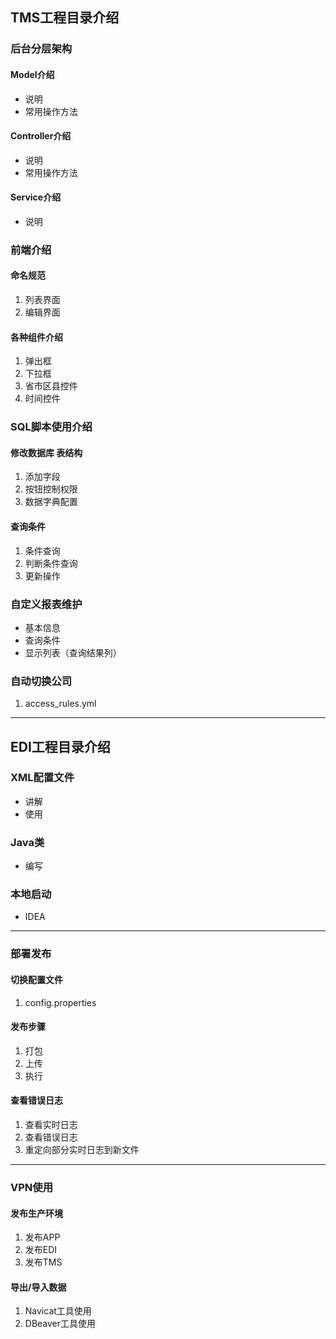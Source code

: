 ## TMS工程目录介绍

### 后台分层架构

#### Model介绍

- 说明
- 常用操作方法

#### Controller介绍

- 说明
- 常用操作方法

#### Service介绍

- 说明

### 前端介绍

#### 命名规范

1. 列表界面
2. 编辑界面

#### 各种组件介绍

1. 弹出框
2. 下拉框
3. 省市区县控件
4. 时间控件

### SQL脚本使用介绍

#### 修改数据库 表结构

1. 添加字段
2. 按钮控制权限
3. 数据字典配置

#### 查询条件

1. 条件查询
2. 判断条件查询
3. 更新操作


### 自定义报表维护

- 基本信息
- 查询条件
- 显示列表（查询结果列）

### 自动切换公司

1. access_rules.yml

---

## EDI工程目录介绍

### XML配置文件

- 讲解
- 使用

### Java类

- 编写

### 本地启动

- IDEA

---

### 部署发布

#### 切换配置文件

1. config.properties

#### 发布步骤

1. 打包
2. 上传
3. 执行

#### 查看错误日志

1. 查看实时日志
2. 查看错误日志
3. 重定向部分实时日志到新文件

--- 

### VPN使用

#### 发布生产环境

1. 发布APP
2. 发布EDI
3. 发布TMS

#### 导出/导入数据

1. Navicat工具使用
2. DBeaver工具使用
